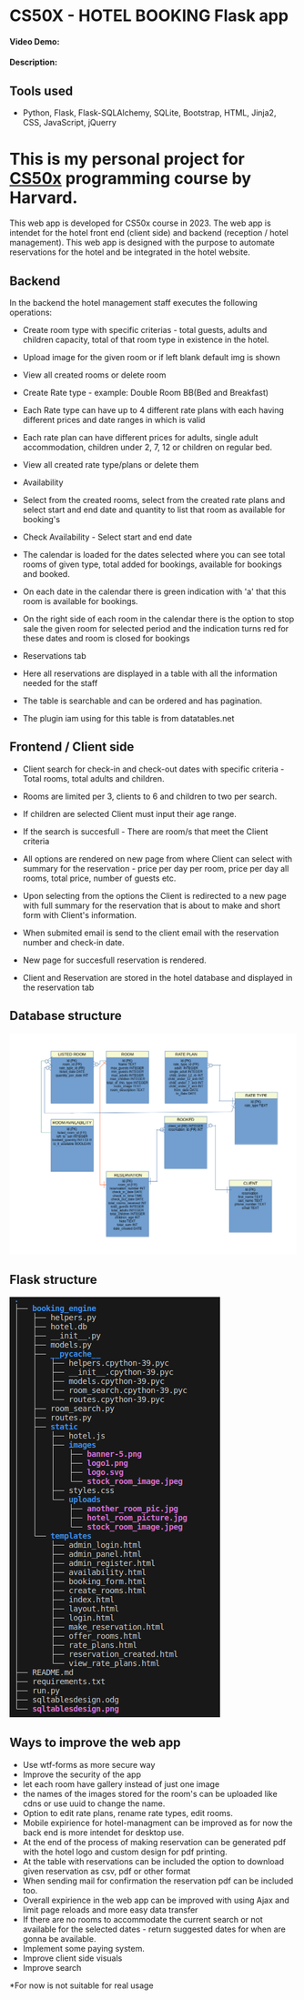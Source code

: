 # CS50X - HOTEL BOOKING Flask app
#### Video Demo:  <URL HERE>
#### Description:

## Tools used
- Python, Flask, Flask-SQLAlchemy, SQLite, Bootstrap, HTML, Jinja2, CSS, JavaScript, jQuerry

# This is my personal project for [CS50x](https://cs50.harvard.edu/x/2023/) programming course by Harvard.
This web app is developed for CS50x course in 2023. The web app is intendet for the hotel front end (client side) and backend (reception / hotel management).
This web app is designed with the purpose to automate reservations for the hotel and be integrated in the hotel website.

## Backend
In the backend the hotel management staff executes the following operations:

- Create room type with specific criterias - total guests, adults and children capacity, total of that room type in existence in the hotel.
- Upload image for the given room or if left blank default img is shown
- View all created rooms or delete room

- Create Rate type - example: Double Room BB(Bed and Breakfast)
- Each Rate type can have up to 4 different rate plans with each having different prices and date ranges in which is valid
- Each rate plan can have different prices for adults, single adult accommodation, children under 2, 7, 12 or children on regular bed.
- View all created rate type/plans or delete them

- Availability
- Select from the created rooms, select from the created rate plans and select start and end date and quantity to list that room as available for booking's
- Check Availability - Select start and end date
- The calendar is loaded for the dates selected where you can see total rooms of given type, total added for bookings, available for bookings and booked.
- On each date in the calendar there is green indication with 'a' that this room is available for bookings.
- On the right side of each room in the calendar there is the option to stop sale the given room for selected period and the indication turns red for these dates and room is closed for bookings

- Reservations tab
- Here all reservations are displayed in a table with all the information needed for the staff
- The table is searchable and can be ordered and has pagination.
- The plugin iam using for this table is from datatables.net

## Frontend / Client side

- Client search for check-in and check-out dates with specific criteria - Total rooms, total adults and children. 
- Rooms are limited per 3, clients to 6 and children to two per search.
- If children are selected Client must input their age range.

- If the search is succesfull - There are room/s that meet the Client criteria
- All options are rendered on new page from where Client can select  with summary for the reservation - price per day per room, price per day all rooms, total price, number of  guests etc.
- Upon selecting from the options the Client is redirected to a new page with full summary for the reservation that is about to make and short form with Client's information.
- When submited email is send to the client email with the reservation number and check-in date.
- New page for succesfull reservation is rendered.

- Client and Reservation are stored in the hotel database and displayed in the reservation tab

## Database structure
![Model](https://github.com/Acrofil/cs50x-final-project/blob/main/sqltablesdesign.png)

## Flask structure
![Model](https://github.com/Acrofil/cs50x-final-project/blob/main/treestructure.png)

## Ways to improve the web app

- Use wtf-forms as more secure way
- Improve the security of the app
- let each room have gallery instead of just one image
- the names of the images stored for the room's can be uploaded like cdns or use uuid to change the name.
- Option to edit rate plans, rename rate types, edit rooms.
- Mobile expirience for hotel-managment can be improved as for now the back end is more intendet for desktop use.
- At the end of the process of making reservation can be generated pdf with the hotel logo and custom design for pdf printing.
- At the table with reservations can be included the option to download given reservation as csv, pdf or other format
- When sending mail for confirmation the reservation pdf can be included too.
- Overall expirience in the web app can be improved with using Ajax and limit page reloads and more easy data transfer
- If there are no rooms to accommodate the current search or not available for the selected dates - return suggested dates for when are gonna be available.
- Implement some paying system.
- Improve client side visuals
- Improve search


*For now is not suitable for real usage
